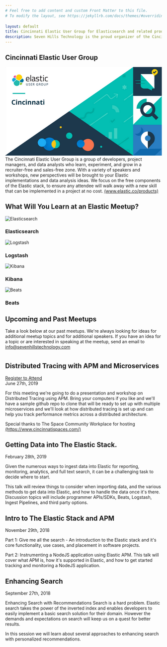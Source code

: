 ```yaml
---
# Feel free to add content and custom Front Matter to this file.
# To modify the layout, see https://jekyllrb.com/docs/themes/#overriding-theme-defaults

layout: default
title: Cincinnati Elastic User Group for Elasticsearch and related products
description: Seven Hills Technology is the proud organizer of the Cincinnati Elastic User Group meetup.
---
```


<section class="sh-intro">
    <div class="sh-tagline">
        <h1 class="sh-header-lines"><span>Cincinnati Elastic User Group</span></h1>
        <div class="sh-page-feature" >
            <img src="/images/elastic-meetup.jpg" alt="Elastic Cincinnati User Group" />
        </div>
    </div>
    <div class="sh-description">
        The Cincinnati Elastic User Group is a group of developers, project managers, and data analysts who learn, experiment, and grow in a recruiter-free and sales-free zone. With a variety of speakers and workshops, new perspectives will be brought to your Elastic implementations and data analysis ideas. We focus on the free components of the Elastic stack, to ensure any attendee will walk away with a new skill that can be implemented in a project at no cost. <a href="https://www.elastic.co/products" alt="elastic products" rel="noopener">(www.elastic.co/products)</a>
    </div>
</section>
<div class="sh-band-flair dark-top"></div> 
<section class="sh-dark-band">
    <h1 class="sh-dark-band-header">What Will You Learn at an Elastic Meetup?</h1>
    <div class="sh-services">
        <div class="sh-service">
            <img class="lozad" data-src="/images/Elasticsearch White.svg" alt="Elasticsearch" />
            <h3>Elasticsearch</h3>
        </div>
        <div class="sh-service">
            <img class="lozad" data-src="/images/Logstash White.svg" alt="Logstash" />
            <h3>Logstash</h3>
        </div>
        <div class="sh-service">
            <img class="lozad" data-src="/images/Kibana White.svg" alt="Kibana" />
            <h3>Kibana</h3>
        </div>
        <div class="sh-service">
            <img class="lozad" data-src="/images/Beats White.svg" alt="Beats" />
            <h3>Beats</h3>
        </div>
    </div>
</section>
<div class="sh-band-flair dark-bottom"></div> 
<section class="sh-white-band" style="padding-top: 0">
    <h1 class="sh-white-band-header">Upcoming and Past Meetups</h1>
    <p class="sh-white-band-content" style="margin-bottom: 40px">Take a look below at our past meetups. We're always looking for ideas for additional meetup topics and for additional speakers. If you have an idea for a topic or are interested in speaking at the meetup, send an email to <a href="mailto:info@sevenhillstechnology.com" alt="seven hills info email">info@sevenhillstechnology.com</a></p>
    <div class="sh-white-band-content">
        <div class="elastic-events">
            <div class="elastic-event">
                <h2>Distributed Tracing with APM and Microservices</h2>
                <div>
                    <div class="sh-button-wrapper">
                        <a class="sh-button" href="http://meetu.ps/e/GNvv1/CgjZk/f"
                            rel="noreferrer" target="_blank">Register to Attend</a>
                    </div>
                </div>
                <span class="elastic-event-date">June 27th, 2019</span>
                <p>For this meeting we're going to do a presentation and workshop on Distributed Tracing using APM. Bring your computers if you like and we'll have a sample github repo to clone that will be ready to set up with multiple microservices and we'll look at how distributed tracing is set up and can help you track performance metrics across a distributed architecture.</p>
                <p>Special thanks to The Space Community Workplace for hosting <a href="https://www.cincinnatispaces.com" alt="The Space Community Workplace" rel="noopener">(https://www.cincinnatispaces.com/)</a></p>
            </div>
            <div class="elastic-event">
                <h2>Getting Data into The Elastic Stack.</h2>
                <span class="elastic-event-date">February 28th, 2019</span>
                <p>Given the numerous ways to ingest data into Elastic for reporting, monitoring, analytics, and full text search, it can be a challenging task to decide where to start.</p>
                <p>This talk will review things to consider when importing data, and the various methods to get data into Elastic, and how to handle the data once it's there. Discussion topics will include programmer APIs/SDKs, Beats, Logstash, Ingest Pipelines, and third party options.</p>
            </div>
            <div class="elastic-event">
                <h2>Intro to The Elastic Stack and APM</h2>
                <span class="elastic-event-date">November 29th, 2018</span>
                <p>Part 1: Give me all the search - An introduction to the Elastic stack and it's core functionality, use cases, and placement in software projects.</p>
                <p>Part 2: Instrumenting a NodeJS application using Elastic APM. This talk will cover what APM is, how it's supported in Elastic, and how to get started tracking and monitoring a NodeJS application.</p>
            </div>
            <div class="elastic-event">
                <h2>Enhancing Search</h2>
                <span class="elastic-event-date">September 27th, 2018</span>
                <p>Enhancing Search with Recommendations Search is a hard problem. Elastic search takes the power of the inverted index and enables developers to easily implement a basic search solution for their domain. However the demands and expectations on search will keep us on a quest for better results.</p>
                <p>In this session we will learn about several approaches to enhancing search with personalized recommendations.</p>
            </div>
        </div>
    </div>
</section>